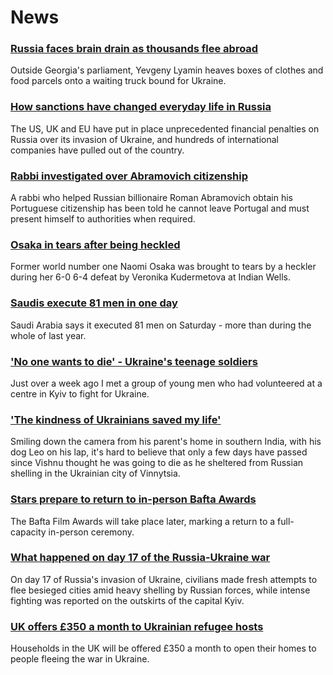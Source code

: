 # News
### [Russia faces brain drain as thousands flee abroad](https://www.bbc.com/news/world-europe-60697763)
Outside Georgia's parliament, Yevgeny Lyamin heaves boxes of clothes and food parcels onto a waiting truck bound for Ukraine. 
### [How sanctions have changed everyday life in Russia](https://www.bbc.com/news/world-europe-60647543)
The US, UK and EU have put in place unprecedented financial penalties on Russia over its invasion of Ukraine, and hundreds of international companies have pulled out of the country.
### [Rabbi investigated over Abramovich citizenship](https://www.bbc.com/news/world-europe-60724509)
A rabbi who helped Russian billionaire Roman Abramovich obtain his Portuguese citizenship has been told he cannot leave Portugal and must present himself to authorities when required.
### [Osaka in tears after being heckled](https://www.bbc.com/sport/tennis/60726023)
Former world number one Naomi Osaka was brought to tears by a heckler during her 6-0 6-4 defeat by Veronika Kudermetova at Indian Wells.
### [Saudis execute 81 men in one day](https://www.bbc.com/news/world-middle-east-60722057)
Saudi Arabia says it executed 81 men on Saturday - more than during the whole of last year.
### ['No one wants to die' - Ukraine's teenage soldiers](https://www.bbc.com/news/world-europe-60724560)
Just over a week ago I met a group of young men who had volunteered at a centre in Kyiv to fight for Ukraine. 
### ['The kindness of Ukrainians saved my life'](https://www.bbc.com/news/world-asia-india-60650018)
Smiling down the camera from his parent's home in southern India, with his dog Leo on his lap, it's hard to believe that only a few days have passed since Vishnu thought he was going to die as he sheltered from Russian shelling in the Ukrainian city of Vinnytsia.
### [Stars prepare to return to in-person Bafta Awards](https://www.bbc.com/news/entertainment-arts-60675263)
The Bafta Film Awards will take place later, marking a return to a full-capacity in-person ceremony.
### [What happened on day 17 of the Russia-Ukraine war](https://www.bbc.com/news/world-europe-60723567)
On day 17 of Russia's invasion of Ukraine, civilians made fresh attempts to flee besieged cities amid heavy shelling by Russian forces, while intense fighting was reported on the outskirts of the capital Kyiv. 
### [UK offers £350 a month to Ukrainian refugee hosts](https://www.bbc.com/news/uk-60724111)
Households in the UK will be offered £350 a month to open their homes to people fleeing the war in Ukraine.
